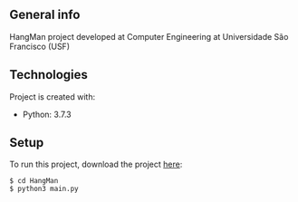 ## General info

HangMan project developed at Computer Engineering at Universidade São Francisco (USF)
	
## Technologies
Project is created with:


* Python: 3.7.3

	
## Setup
To run this project, download the project [here](https://github.com/LuizStevanatto/HangMan.git):

```
$ cd HangMan
$ python3 main.py
